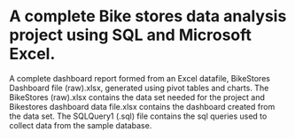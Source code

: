 
# A complete Bike stores data analysis project using SQL and Microsoft Excel.    
A complete dashboard report formed from an Excel datafile, BikeStores Dashboard file (raw).xlsx, generated using pivot tables and charts.
The BikeStores (raw).xlsx contains the data set needed for the project and Bikestores dashboard data file.xlsx contains the dashboard created from the data set.
The SQLQuery1 (.sql) file contains the sql queries used to collect data from the sample database.
